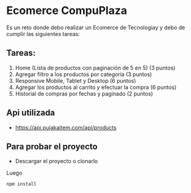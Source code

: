 # Ecomerce CompuPlaza

Es un reto donde debo realizar un Ecomerce de Tecnologiay y debo de cumplir las siguientes tareas:

## Tareas:

1. Home (Lista de productos con paginación de 5 en 5) (3 puntos)
2. Agregar filtro a los productos por categoría (3 puntos)
3. Responsive Mobile, Tablet y Desktop (6 puntos)
4. Agregar los productos al carrito y efectuar la compra (6 puntos)
5. Historial de compras por fechas y paginado (2 puntos)

## Api utilizada

- https://api.pujakaitem.com/api/products

## Para probar el proyecto

- Descargar el proyecto o clonarlo

Luego

```bash
npm install
```
